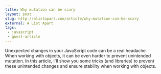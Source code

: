 ```yaml
---
title: Why mutation can be scary
layout: post
slug: http://alistapart.com/article/why-mutation-can-be-scary
external: A List Apart
tags:
 - javascript
 - guest-article
---
```


Unexpected changes in your JavaScript code can be a real headache. When working with objects, it can be even harder to prevent unintended mutation. In this article, I'll show you some tricks (and libraries) to prevent these unintended changes and ensure stability when working with objects.

<!--more-->
